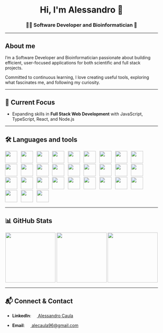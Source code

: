 <h1 align="center"> Hi, I'm Alessandro 👋</h1>

<!-- <a href="https://github.com/ryo-ma/github-profile-trophy"><img src="https://github-profile-trophy.vercel.app/?username=alessandrocaula" alt="alessandrocaula" /></a> -->

<h3 align="center">👨‍💻 Software Developer and Bioinformatician 🧬</h3>

---

## About me

I’m a Software Developer and Bioinformatician passionate about building efficient, user-focused applications for both scientific and full stack projects.

Committed to continuous learning, I love creating useful tools, exploring what fascinates me, and following my curiosity.

---

## 🎯 Current Focus

- Expanding skills in **Full Stack Web Development** with JavaScript, TypeScript, React, and Node.js

---

## 🛠️ Languages and tools

<div>
    <img src="https://cdn.jsdelivr.net/gh/devicons/devicon@latest/icons/csharp/csharp-original.svg" width="40" height="40" /> &nbsp;
    <img src="https://cdn.jsdelivr.net/gh/devicons/devicon@latest/icons/python/python-original.svg" width="40" height="40" /> &nbsp;
    <img src="https://cdn.jsdelivr.net/gh/devicons/devicon@latest/icons/javascript/javascript-original.svg" width="40" height="40" /> &nbsp;
    <img src="https://cdn.jsdelivr.net/gh/devicons/devicon@latest/icons/typescript/typescript-original.svg" width="40" height="40" /> &nbsp;
    <img src="https://cdn.jsdelivr.net/gh/devicons/devicon@latest/icons/html5/html5-original.svg" width="40" height="40" /> &nbsp;
    <img src="https://cdn.jsdelivr.net/gh/devicons/devicon@latest/icons/css3/css3-original.svg" width="40" height="40" /> &nbsp;
    <img src="https://cdn.jsdelivr.net/gh/devicons/devicon@latest/icons/bash/bash-original.svg" width="40" height="40" /> &nbsp;
    <img src="https://cdn.jsdelivr.net/gh/devicons/devicon@latest/icons/rstudio/rstudio-original.svg" width="40" height="40" /> &nbsp;
    <img src="https://cdn.jsdelivr.net/gh/devicons/devicon@latest/icons/dotnetcore/dotnetcore-original.svg" width="40" height="40" /> &nbsp;
    <img src="https://cdn.jsdelivr.net/gh/devicons/devicon@latest/icons/react/react-original.svg" width="40" height="40" /> &nbsp;
    <img src="https://cdn.jsdelivr.net/gh/devicons/devicon@latest/icons/nodejs/nodejs-original-wordmark.svg" width="40" height="40" /> &nbsp;
    <img src="https://cdn.jsdelivr.net/gh/devicons/devicon@latest/icons/tailwindcss/tailwindcss-original.svg" width="40" height="40" /> &nbsp;
    <img src="https://cdn.jsdelivr.net/gh/devicons/devicon@latest/icons/numpy/numpy-original.svg" width="40" height="40" /> &nbsp;
    <img src="https://cdn.jsdelivr.net/gh/devicons/devicon@latest/icons/pandas/pandas-original.svg" width="40" height="40" /> &nbsp;
    <img src="https://cdn.jsdelivr.net/gh/devicons/devicon@latest/icons/scikitlearn/scikitlearn-original.svg" width="40" height="40" /> &nbsp;
    <img src="https://cdn.jsdelivr.net/gh/devicons/devicon@latest/icons/keras/keras-original.svg" width="40" height="40" /> &nbsp;
    <img src="https://cdn.jsdelivr.net/gh/devicons/devicon@latest/icons/matplotlib/matplotlib-original.svg" width="40" height="40" /> &nbsp;
    <img src="https://api.iconify.design/logos/seaborn-icon.svg" width="40" height="40" /> &nbsp;
    <img src="https://cdn.jsdelivr.net/gh/devicons/devicon@latest/icons/plotly/plotly-original.svg" width="40" height="40" /> &nbsp;
    <img src="https://api.iconify.design/simple-icons/devexpress.svg" width="40" height="40" /> &nbsp;
    <img src="https://api.iconify.design/simple-icons/gsap.svg" width="40" height="40" /> &nbsp;
    <img src="https://cdn.jsdelivr.net/gh/devicons/devicon@latest/icons/windows11/windows11-original.svg" width="40" height="40" /> &nbsp;
    <img src="https://cdn.jsdelivr.net/gh/devicons/devicon@latest/icons/apple/apple-original.svg" width="40" height="40" /> &nbsp;
    <img src="https://cdn.jsdelivr.net/gh/devicons/devicon@latest/icons/linux/linux-original.svg" width="40" height="40" /> &nbsp;
    <img src="https://cdn.jsdelivr.net/gh/devicons/devicon@latest/icons/vscode/vscode-original.svg" width="40" height="40" /> &nbsp;
    <img src="https://cdn.jsdelivr.net/gh/devicons/devicon@latest/icons/visualstudio/visualstudio-original.svg" width="40" height="40" /> &nbsp;
    <img src="https://cdn.jsdelivr.net/gh/devicons/devicon@latest/icons/git/git-original.svg" width="40" height="40" /> &nbsp;
    <img src="https://api.iconify.design/skill-icons/aws-light.svg" width="40" height="40" /> &nbsp;
    <img src="https://cdn.jsdelivr.net/gh/devicons/devicon@latest/icons/mongodb/mongodb-original-wordmark.svg" width="40" height="40" /> &nbsp;
    <img src="https://cdn.jsdelivr.net/gh/devicons/devicon@latest/icons/postman/postman-original.svg" width="40" height="40" /> &nbsp;
</div>

---

## 📊 GitHub Stats

<!-- <div align="center">

![Top Langs](https://github-readme-stats.vercel.app/api/top-langs/?username=alessandrocaula&hide=Jupyter%20Notebook&layout=compact)

[![GitHub Streak](https://github-readme-streak-stats.herokuapp.com?user=alessandrocaula)](https://git.io/streak-stats)

</div> -->


<div align="center">
    <img src="https://github-readme-stats.vercel.app/api/top-langs/?username=alessandrocaula&hide=Jupyter%20Notebook&layout=compact" height="165"/>
    <!-- <img src="https://github-readme-streak-stats.herokuapp.com?user=alessandrocaula" height="165"/> -->
    <img src="https://streak-stats.demolab.com/?user=alessandrocaula" height="165"/>
    <img src="https://github-readme-stats.vercel.app/api?username=alessandrocaula" height="165"/>
</div>

---

## 📬 Connect & Contact

- __LinkedIn__: <a href="https://www.linkedin.com/in/alessandro-caula-25a20418a/"><img src="https://api.iconify.design/logos/linkedin-icon.svg" width="15" height="15"> Alessandro Caula</a>

- __Email__: <a href="mailto:alecaula96@gmail.com"><img src="https://api.iconify.design/material-icon-theme/email.svg" width="15" height="15"> alecaula96@gmail.com</a>
